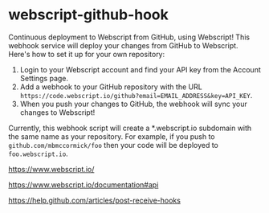 webscript-github-hook
=====================

Continuous deployment to Webscript from GitHub, using Webscript! This webhook service will deploy your changes from GitHub to Webscript. Here's how to set it up for your own repository:

1. Login to your Webscript account and find your API key from the Account Settings page.
2. Add a webhook to your GitHub repository with the URL `https://code.webscript.io/github?email=EMAIL_ADDRESS&key=API_KEY`.
3. When you push your changes to GitHub, the webhook will sync your changes to Webscript!

Currently, this webhook script will create a *.webscript.io subdomain with the same name as your repository. For example, if you push to `github.com/mbmccormick/foo` then your code will be deployed to `foo.webscript.io`.

https://www.webscript.io/

https://www.webscript.io/documentation#api

https://help.github.com/articles/post-receive-hooks
